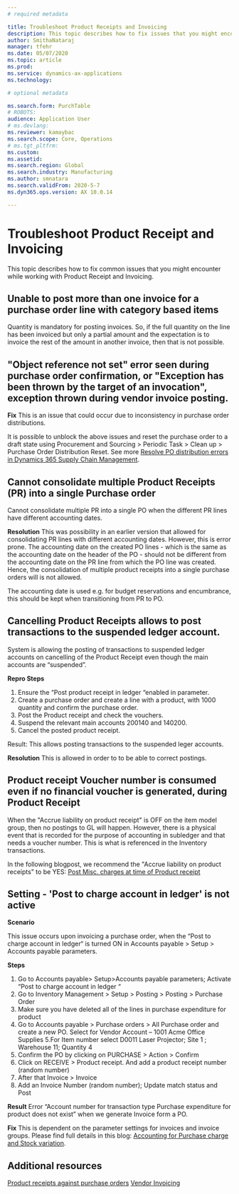 ```yaml
---
# required metadata

title: Troubleshoot Product Receipts and Invoicing
description: This topic describes how to fix issues that you might encounter while working with Product Receipts and Invoicing.
author: SmithaNataraj
manager: tfehr
ms.date: 05/07/2020
ms.topic: article
ms.prod: 
ms.service: dynamics-ax-applications
ms.technology: 

# optional metadata

ms.search.form: PurchTable
# ROBOTS: 
audience: Application User
# ms.devlang: 
ms.reviewer: kamaybac
ms.search.scope: Core, Operations
# ms.tgt_pltfrm: 
ms.custom: 
ms.assetid: 
ms.search.region: Global
ms.search.industry: Manufacturing
ms.author: smnatara
ms.search.validFrom: 2020-5-7
ms.dyn365.ops.version: AX 10.0.14

---
```

# Troubleshoot Product Receipt and Invoicing 

This topic describes how to fix common issues that you might encounter while working with Product Receipt and Invoicing.

## Unable to post more than one invoice for a purchase order line with category based items

Quantity is mandatory for posting invoices. So, if the full quantity on the line has been invoiced but only a partial amount and the expectation is to invoice the rest of the amount in another invoice, then that is not possible.

## "Object reference not set" error seen during purchase order confirmation, or "Exception has been thrown by the target of an invocation", exception thrown during vendor invoice posting.

**Fix**
This is an issue that could occur due to inconsistency in purchase order distributions. 

It is possible to unblock the above issues and reset the purchase order to a draft state using Procurement and Sourcing > Periodic Task > Clean up > Purchase Order Distribution Reset. See more [Resolve PO distribution errors in Dynamics 365 Supply Chain Management](https://cloudblogs.microsoft.com/dynamics365/it/2020/08/12/resolve-po-distribution-errors-in-dynamics-365-supply-chain-management/).

## Cannot consolidate multiple Product Receipts (PR) into a single Purchase order
Cannot consolidate multiple PR into a single PO when the different PR lines have different accounting dates.

**Resolution**
This was possibility in an earlier version that allowed for consolidating PR lines with different accounting dates. However, this is error prone. The accounting date on the created PO lines - which is the same as the accounting date on the header of the PO - should not be different from the accounting date on the PR line from which the PO line was created. Hence, the consolidation of multiple product receipts into a single purchase orders will is not allowed. 

The accounting date is used e.g. for budget reservations and encumbrance, this should be kept when transitioning from PR to PO. 

## Cancelling Product Receipts allows to post transactions to the suspended ledger account.
System is allowing the posting of transactions to suspended ledger accounts on cancelling of the Product Receipt even though the main accounts are “suspended”.

**Repro Steps**
1. Ensure the “Post product receipt in ledger “enabled in parameter.
2. Create a purchase order and create a line with a product, with 1000 quantity and confirm the purchase order.
3. Post the Product receipt and check the vouchers.
4. Suspend the relevant main accounts 200140 and 140200.
5. Cancel the posted product receipt.

Result: This allows posting transactions to the suspended leger accounts.

**Resolution**
This is allowed in order to to be able to correct postings.

## Product receipt Voucher number is consumed even if no financial voucher is generated, during Product Receipt
When the "Accrue liability on product receipt" is OFF on the item model group, then no postings to GL will happen. However, there is a physical event that is recorded for the purpose of accounting in subledger and that needs a voucher number. This is what is referenced in the Inventory transactions.

In the following blogpost, we recommend the "Accrue liability on product receipts" to be YES: [Post Misc. charges at time of Product receipt](https://cloudblogs.microsoft.com/dynamics365/no-audience/2014/11/11/post-misc-charges-at-time-of-product-receipt/)

## Setting - 'Post to charge account in ledger' is not active

**Scenario**

This issue occurs upon invoicing a purchase order, when the “Post to charge account in ledger“ is turned ON in Accounts payable > Setup > Accounts payable parameters.

**Steps**
1. Go to Accounts payable> Setup>Accounts payable parameters; Activate “Post to charge account in ledger “
2. Go to Inventory Management > Setup > Posting > Posting > Purchase Order 
3. Make sure you have deleted all of the lines in purchase expenditure for product
4. Go to Accounts payable > Purchase orders > All Purchase order and create a new PO. Select for Vendor Account – 1001 Acme Office Supplies
5.For Item number select D0011 Laser Projector; Site 1 ; Warehouse 11; Quantity 4
6. Confirm the PO by clicking on PURCHASE > Action > Confirm
7. Click on RECEIVE > Product receipt. And add a product receipt number (random number)
8. After that Invoice > Invoice
9. Add an Invoice Number (random number); Update match status and Post

**Result**
Error “Account number for transaction type Purchase expenditure for product does not exist” when we generate Invoice form a PO.

**Fix**
This is dependent on the parameter settings for invoices and invoice groups. Please find full details in this blog: [Accounting for Purchase charge and Stock variation](https://cloudblogs.microsoft.com/dynamics365/no-audience/2014/12/15/accounting-for-purchase-charge-and-stock-variation/).



## Additional resources

[Product receipts against purchase orders](product-receipt-against-purchase-orders.md)
[Vendor Invoicing](vendor-invoices-overview.md)
